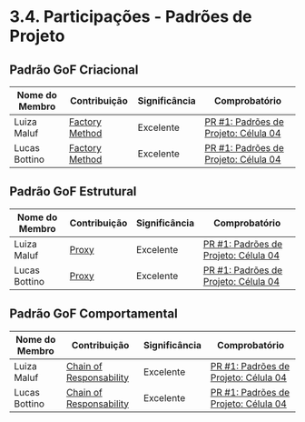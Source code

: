# 3.4. Participações - Padrões de Projeto


## Padrão GoF Criacional

| Nome do Membro | Contribuição | Significância | Comprobatório |
| ---- | ----- | ------ | ---- |
| Luiza Maluf | [Factory Method](3.1.1.FactoryMethod.md) | Excelente | [PR #1: Padrões de Projeto: Célula 04](https://github.com/UnBArqDsw2025-1-Turma01/2025.1-T01-_G3_EuMeAmo_Entrega_03/pull/1)|
| Lucas Bottino | [Factory Method](3.1.1.FactoryMethod.md) | Excelente | [PR #1: Padrões de Projeto: Célula 04](https://github.com/UnBArqDsw2025-1-Turma01/2025.1-T01-_G3_EuMeAmo_Entrega_03/pull/1)|



## Padrão GoF Estrutural

| Nome do Membro | Contribuição | Significância | Comprobatório |
| ---- | ----- | ------ | ---- |
| Luiza Maluf | [Proxy](3.2.2.Proxy.md) | Excelente | [PR #1: Padrões de Projeto: Célula 04](https://github.com/UnBArqDsw2025-1-Turma01/2025.1-T01-_G3_EuMeAmo_Entrega_03/pull/1)|
| Lucas Bottino | [Proxy](3.2.2.Proxy.md) | Excelente | [PR #1: Padrões de Projeto: Célula 04](https://github.com/UnBArqDsw2025-1-Turma01/2025.1-T01-_G3_EuMeAmo_Entrega_03/pull/1)|

## Padrão GoF Comportamental

| Nome do Membro | Contribuição | Significância | Comprobatório |
| ---- | ----- | ------ | ---- |
| Luiza Maluf | [Chain of Responsability](3.3.2.ChainofResponsibility.md) | Excelente | [PR #1: Padrões de Projeto: Célula 04](https://github.com/UnBArqDsw2025-1-Turma01/2025.1-T01-_G3_EuMeAmo_Entrega_03/pull/1)|
| Lucas Bottino | [Chain of Responsability](3.3.2.ChainofResponsibility.md)  | Excelente | [PR #1: Padrões de Projeto: Célula 04](https://github.com/UnBArqDsw2025-1-Turma01/2025.1-T01-_G3_EuMeAmo_Entrega_03/pull/1)|

